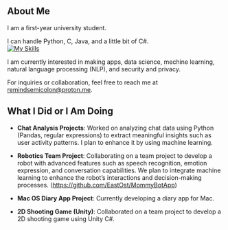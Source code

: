 

## About Me

I am a first-year university student.

I can handle Python, C, Java, and a little bit of C#.  
[![My Skills](https://skillicons.dev/icons?i=python,c,java,cs)](https://skillicons.dev)

I am currently interested in making apps, data science, mechine learning, natural language processing (NLP), and security and privacy.

For inquiries or collaboration, feel free to reach me at remindsemicolon@proton.me.

## What I Did or I Am Doing

- **Chat Analysis Projects**: Worked on analyzing chat data using Python (Pandas, regular expressions) to extract meaningful insights such as user activity patterns. I plan to enhance it by using machine learning.

- **Robotics Team Project**: Collaborating on a team project to develop a robot with advanced features such as speech recognition, emotion expression, and conversation capabilities. We plan to integrate machine learning to enhance the robot’s interactions and decision-making processes. (<https://github.com/EastOst/MommyBotApp>)



- **Mac OS Diary App Project**: Currently developing a diary app for Mac.
- **2D Shooting Game (Unity)**: Collaborated on a team project to develop a 2D shooting game using Unity C#.
